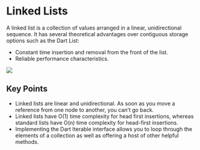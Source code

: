 # Linked Lists

A linked list is a collection of values arranged in a linear, unidirectional sequence. It has several theoretical advantages over contiguous storage options such as the Dart List:

- Constant time insertion and removal from the front of the list.
- Reliable performance characteristics.

![](https://deepblade.com/wp-content/uploads/2022/04/ezgif.com-gif-maker-4.gif)

## Key Points

- Linked lists are linear and unidirectional. As soon as you move a reference from one node to another, you can’t go back.
- Linked lists have O(1) time complexity for head first insertions, whereas standard lists have O(n) time complexity for head-first insertions.
- Implementing the Dart Iterable interface allows you to loop through the elements of a collection as well as offering a host of other helpful methods.
